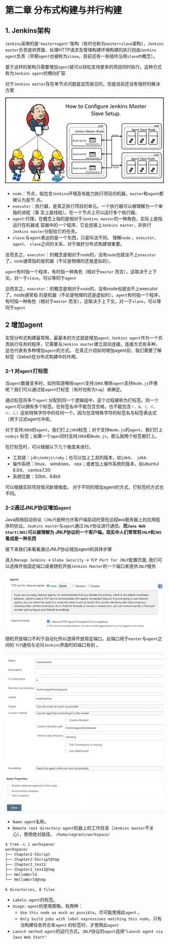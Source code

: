 # 第二章 分布式构建与并行构建 

## 1. Jenkins架构 

`Jenkins`采用的是`"master+agent"`架构（有时也称为`master+slave`架构），`Jenkins master`负责提供界面、处理HTTP请求及管理构建环境构建的执行则由`Jenkins agent`负责（早期`agent`也被称为`slave`。目前还有一些插件沿用`slave的`概念）。 

基于这样的架构只需要增加`agent`就可以轻松支待更多的项目同时执行。这种方式称为`Jenkins agent`的横向扩容 

对于`Jenkins matter`存在单节点问题是显而易见的，但是目前还没有很好的解决方案 


![Alt Image Text](images/chp1_2_1.png "Body image")

* `node`：节点，指包含`Jenkins`环境及有能力执行项目的机器。`master`和`agent`都被认为是节 点。 
* `executor`：执行器，是真正执行项目的单元。一个执行器可以被理解为一个单独的进程（事 实上是线程）。在一个节点上可以运行多个执行器。 
* `agent`:代理，在概念上指的是相对于`Jenkins master`的一种角色，实际上是指运行在机器或 容器中的一个程序，它会连接上`Jenkins master`，并执行`Jenkins master`分配给它的任务。
* `slave`:与`agent`表达的是一个东西，只是叫法不同。 理解`node` 、`executor`、 `agent`、 `slave`之间的关系，对于做好分布式构建很重要。 

总而言之，`executor`：的概念是相对于`node`的，没有`node`也就谈不上`executor`了。`node`通常指的是机器（不论是物理的还是虚拟的）。

`agent`有时指一个程序，有时指一种角色（相对于`master` 而言），这取决于上下文。对一于`slave`，可以等同于`agent`

总而言之，`executor`：的概念是相对于`node`的，没有node也就谈不上executor了。node通常指 的是机器（不论是物理的还是虚拟的）。`agent`有时指一个程序，有时指一种角色（相对于`master` 而言），这取决于上下文。对一于`slave`，可以等同于`agent`


## 2 增加agent 

实现分布式构建最常用、最基本的方式就是增加`agent`. `Jenkins agent`作为一个负责执行任务的程序，它需要与`Jenkins master`建立双向连接。连接方式有多种，这也代表有多种增加`agent`的方式。 在真正介绍如何增加agent前，我们需要了解标签（(label)在分布式构建中的作用。 

### 2-1 对`agent`打标签 

当`agent`数量变多时，如何知道哪些`agent`支持`JDK8`.哪些`agent`支持`Node.js`环境呢？我们可以通过给`agent`打标签（有时也称为`tag`）来确定。 

通过标签将多个`agent` 分配到同一个逻辑组中，这个过程被称为打标签。同一个`agent`可以拥有多个标签。在标签名中不能包含空格，也不能包含`！、&、｛、＜、＞、（、）`这些特殊字符中的任何一个。因为包含特殊字符的标签名与标签表达式（用于过滤agent)冲突。 

对于支持`JDK8`的`agent`，我们打上`jdk8`标签；对于支持`Node.js`的`agent`，我们打上`nodejs` 标签；如果一个`agen`同时支持`JDK8`和`Node.js`，那么就两个标签都打上。 

在打标签时，可以根据以下几个维度来进行。 

* 工具链：`jdk\nodejs\ruby`；也可以加上工具的版本，如`jdk6`、` jdk8`.
* 操作系统：linux、 windows、 osx；或者加上操作系统的版本，如ubuntul 8.04、 centos7.30 
* 系统位数：32bit、64bit 

可以根据实际项目情况新增维度。 对于不同的增加agent的方式，打标签的方式也不同。


### 2-2通过JNLP协议增加`agent `

Java网络启动协议（`JNLP`)是种允许客户端启动托管在远程`Web`服务器上的应用程序的协议。`Jeakins master`与`agent`通过`JNLP`协议进行通信。**而`Jana Web Start(JWS)`可以被理解为 JNLP协议的一个客户端。现实中人们常常将`JNLP`和`JWS`看成是一种东西** 


接下来我们来看看通过JNLP协议城加agent的具体步骤 

进入`Manage Jenkins` ->  `Globa Security` -> `TCP Port for JNLP`配置页面, 我们可以选择开放固定端口或者随机开放`Jenkins Master`的一个端口来提供`JNLP`服务 


![Alt Image Text](images/chp1_2_2.png "Body image")


随机开放端口不利于自动化所以透择开放周定端口。此端口用于`master`与`agent`之间的
`TCP`通信与访问`Jenkins`界面时的端口有别 。

![Alt Image Text](images/1_8.png "Body image")

* `Name`: `agent`名称。
* `Remote root directory`: `agent`机器上的工作目录（`Jenkins master`不关心），使用绝对路径。 `/home/vagrant/workspace/`

```
$ tree -L 1 workspace/
workspace/
├── Chapter2-5Script
├── Chapter2-5Script@tmp
├── Chapter2_test2
├── Chapter2_test2@tmp
├── HelloWorld
└── HelloWorld@tmp

6 directories, 0 files
```

* `Labels`: `agent`的标签。
* `Usage:` `agent`的使用策略。有两种：
	* `Use this node as much as possible`，尽可能使用此`agent` 。
	* `Only build jobs with label expressions matching this node`，只有当构建任务符合本`agent` 的标签时，才使用此`agent` 
* `Launch method`: `agent`的运行方式。`JNLP`协议的`agent`选择`“Launch agent via Java Web Start"` 


